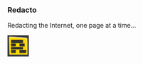 ### Redacto
Redacting the Internet, one page at a time...



<img width=48 src="https://raw.githubusercontent.com/dhowe/Redacto/master/icon48.png"/>
